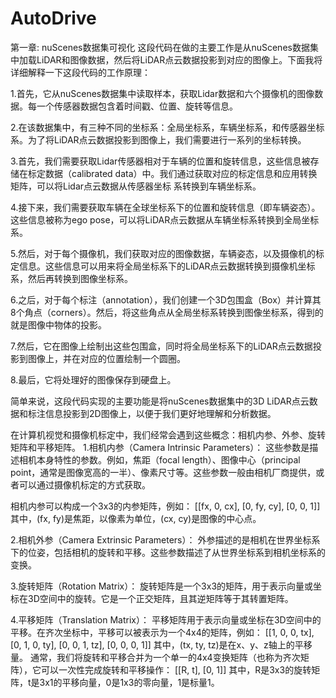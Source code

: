 # AutoDrive
第一章: nuScenes数据集可视化
这段代码在做的主要工作是从nuScenes数据集中加载LiDAR和图像数据，然后将LiDAR点云数据投影到对应的图像上。下面我将详细解释一下这段代码的工作原理：

 1.首先，它从nuScenes数据集中读取样本，获取Lidar数据和六个摄像机的图像数据。每一个传感器数据包含着时间戳、位置、旋转等信息。

 2.在该数据集中，有三种不同的坐标系：全局坐标系，车辆坐标系，和传感器坐标系。为了将LiDAR点云数据投影到图像上，我们需要进行一系列的坐标转换。

 3.首先，我们需要获取Lidar传感器相对于车辆的位置和旋转信息，这些信息被存储在标定数据（calibrated data）中。我们通过获取对应的标定信息和应用转换矩阵，可以将Lidar点云数据从传感器坐标   系转换到车辆坐标系。

 4.接下来，我们需要获取车辆在全球坐标系下的位置和旋转信息（即车辆姿态）。这些信息被称为ego pose，可以将LiDAR点云数据从车辆坐标系转换到全局坐标系。

 5.然后，对于每个摄像机，我们获取对应的图像数据，车辆姿态，以及摄像机的标定信息。这些信息可以用来将全局坐标系下的LiDAR点云数据转换到摄像机坐标系，然后再转换到图像坐标系。

 6.之后，对于每个标注（annotation），我们创建一个3D包围盒（Box）并计算其8个角点（corners）。然后，将这些角点从全局坐标系转换到图像坐标系，得到的就是图像中物体的投影。

 7.然后，它在图像上绘制出这些包围盒，同时将全局坐标系下的LiDAR点云数据投影到图像上，并在对应的位置绘制一个圆圈。

 8.最后，它将处理好的图像保存到硬盘上。

简单来说，这段代码实现的主要功能是将nuScenes数据集中的3D LiDAR点云数据和标注信息投影到2D图像上，以便于我们更好地理解和分析数据。


在计算机视觉和摄像机标定中，我们经常会遇到这些概念：相机内参、外参、旋转矩阵和平移矩阵。
1.相机内参（Camera Intrinsic Parameters）：
这些参数是描述相机本身特性的参数。例如，焦距（focal length）、图像中心（principal point，通常是图像宽高的一半）、像素尺寸等。这些参数一般由相机厂商提供，或者可以通过摄像机标定的方式获取。

相机内参可以构成一个3x3的内参矩阵，例如：
[[fx, 0, cx],
 [0, fy, cy],
 [0, 0, 1]]
 其中，(fx, fy)是焦距，以像素为单位，(cx, cy)是图像的中心点。

2.相机外参（Camera Extrinsic Parameters）：
外参描述的是相机在世界坐标系下的位姿，包括相机的旋转和平移。这些参数描述了从世界坐标系到相机坐标系的变换。

3.旋转矩阵（Rotation Matrix）：
旋转矩阵是一个3x3的矩阵，用于表示向量或坐标在3D空间中的旋转。它是一个正交矩阵，且其逆矩阵等于其转置矩阵。

4.平移矩阵（Translation Matrix）：
平移矩阵用于表示向量或坐标在3D空间中的平移。在齐次坐标中，平移可以被表示为一个4x4的矩阵，例如：
[[1, 0, 0, tx],
 [0, 1, 0, ty],
 [0, 0, 1, tz],
 [0, 0, 0, 1]]
其中，(tx, ty, tz)是在x、y、z轴上的平移量。
通常，我们将旋转和平移合并为一个单一的4x4变换矩阵（也称为齐次矩阵），它可以一次性完成旋转和平移操作：
[[R, t],
 [0, 1]]
其中，R是3x3的旋转矩阵，t是3x1的平移向量，0是1x3的零向量，1是标量1。
